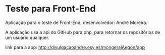 # Teste para Front-End

Aplicação para o teste de Front-End, desenvolvedor: André Moreira.

A aplicação usa a api do GitHub para php, para retornar os repositórios de um usuário qualquer.



link para a app: http://divulgacaoandre.esy.es/mongeralAegon/app
